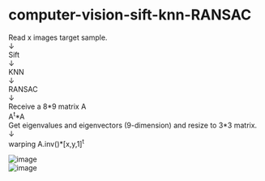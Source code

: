 # computer-vision-sift-knn-RANSAC

Read x images target sample.  
↓  
Sift  
↓  
KNN  
↓  
RANSAC  
↓  
Receive a 8\*9 matrix A  
A<sup>t</sup>\*A  
Get eigenvalues and eigenvectors (9-dimension) and resize to 3\*3 matrix.  
↓  
warping A.inv()\*[x,y,1]<sup>t</sup>  

![image](https://raw.githubusercontent.com/frank83413/computer-vision-sift-knn-RANSAC/master/img/output.jpg)  
![image](https://raw.githubusercontent.com/frank83413/computer-vision-sift-knn-RANSAC/master/img/output2.jpg)  
